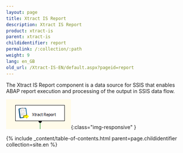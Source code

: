```yaml
---
layout: page
title: Xtract IS Report
description: Xtract IS Report
product: xtract-is
parent: xtract-is
childidentifier: report
permalink: /:collection/:path
weight: 9
lang: en_GB
old_url: /Xtract-IS-EN/default.aspx?pageid=report
---
```


The Xtract IS Report component is a data source for SSIS that enables ABAP report execution and processing of the output in SSIS data flow.

![Report](/img/content/Report.png){:class="img-responsive" }

{% include _content/table-of-contents.html parent=page.childidentifier collection=site.en %}